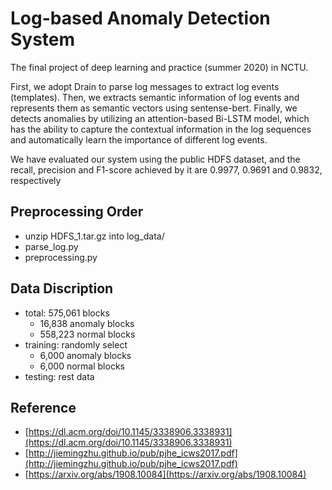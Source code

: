 # Log-based Anomaly Detection System
The final project of deep learning and practice (summer 2020) in NCTU.

First, we adopt Drain to parse log messages to extract log events (templates).
Then, we extracts semantic information of log events and represents them as semantic vectors using sentense-bert.
Finally, we detects anomalies by utilizing an attention-based Bi-LSTM model, which has the ability to capture the contextual
information in the log sequences and automatically learn the importance of different log events.

We have evaluated our system using the public HDFS dataset, and the
recall, precision and F1-score achieved by it are 0.9977, 0.9691 and 0.9832, respectively

## Preprocessing Order
* unzip HDFS_1.tar.gz into log_data/
* parse_log.py
* preprocessing.py

## Data Discription
* total: 575,061 blocks
    - 16,838 anomaly blocks
    - 558,223 normal blocks
* training: randomly select
    - 6,000 anomaly blocks
    - 6,000 normal blocks
* testing: rest data

## Reference
* [https://dl.acm.org/doi/10.1145/3338906.3338931](https://dl.acm.org/doi/10.1145/3338906.3338931)
* [http://jiemingzhu.github.io/pub/pjhe_icws2017.pdf](http://jiemingzhu.github.io/pub/pjhe_icws2017.pdf)
* [https://arxiv.org/abs/1908.10084](https://arxiv.org/abs/1908.10084)
